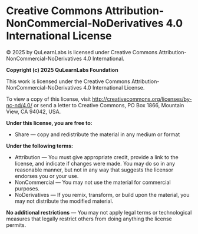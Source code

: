 # Creative Commons Attribution-NonCommercial-NoDerivatives 4.0 International License

© 2025 by QuLearnLabs is licensed under Creative Commons Attribution-NonCommercial-NoDerivatives 4.0 International. 

**Copyright (c) 2025 QuLearnLabs Foundation**

This work is licensed under the Creative Commons Attribution-NonCommercial-NoDerivatives 4.0 International License.

To view a copy of this license, visit http://creativecommons.org/licenses/by-nc-nd/4.0/ or send a letter to Creative Commons, PO Box 1866, Mountain View, CA 94042, USA.

**Under this license, you are free to:**
- Share — copy and redistribute the material in any medium or format

**Under the following terms:**
- Attribution — You must give appropriate credit, provide a link to the license, and indicate if changes were made. You may do so in any reasonable manner, but not in any way that suggests the licensor endorses you or your use.
- NonCommercial — You may not use the material for commercial purposes.
- NoDerivatives — If you remix, transform, or build upon the material, you may not distribute the modified material.

**No additional restrictions** — You may not apply legal terms or technological measures that legally restrict others from doing anything the license permits.